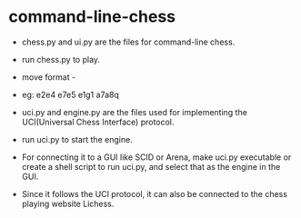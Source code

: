 # command-line-chess
* chess.py and ui.py are the files for command-line chess.
* run chess.py to play.
* move format - <from square><to square><optional promotion piece>
* eg: e2e4
      e7e5
      e1g1
      a7a8q

* uci.py and engine.py are the files used for implementing the
  UCI(Universal Chess Interface) protocol.
* run uci.py to start the engine.

* For connecting it to a GUI like SCID or Arena, make uci.py executable
  or create a shell script to run uci.py, and select that as the
  engine in the GUI.

* Since it follows the UCI protocol, it can also be connected to the
  chess playing website Lichess.
